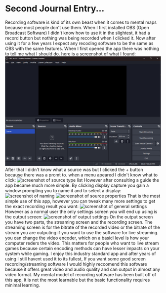 # Second Journal Entry...
Recording software is kind of its own beast when it comes to mental maps because most people don't use them. When I first installed OBS (Open Broadcast Software) I didn't know how to use it in the slightest, it had a record button but nothing was being recorded when I clicked it. Now after using it for a few years I expect any recoding software to be the same as OBS with the same features. When I first opened the app there was nothing to tell me what I should do. here is a screenshot of what I found:
![screenshot of main screen](assets/Screenshot1.png)
After that I didn't know what a source was but I clicked the + button because there was a promt to. when a menu apeared I didn't know what to click:
![screenshot of source type list](../assets/Screenshot2.jpg)
However after consulting a guide the app became much more simple. By clicking display capture you gain a window prompting you to name it and to select a display:
![screenshot of naming](../assets/Screenshot3.jpg)
![screenshot of source properties](../assets/Screenshot4.jpg)
That is the most simple use of this app, however you can tweak many more settings to get the exact recording result you want:
![screenshot of general settings](../assets/Screenshot5.jpg)
However as a normal user the only settings screen you will end up using is the output screen:
![screenshot of output settings](../assets/Screenshot6.jpg)
On the output screen you have two parts, the streaming screen and the recording screen. The streaming screen is for the bitrate of the recorded video or the bitrate of the stream you are outputing if you want to use the software for live streaming. you can change the video encoder, which on a basicl level is how your computer reders the video. This matters for people who want to live stream games because certain encoding methods can have lesser impacts on your system while gaming.
I enjoy this industry standard app and after years of using I still havent used it to its fullest, If you want some good screen recording/streaming software I would highly reccomend this software because it offers great video and audio quality and can output in almost any video format. My mental model of recording software has been built off of this app, it is not the most learnable but the basic functionality requires minimal learning.
